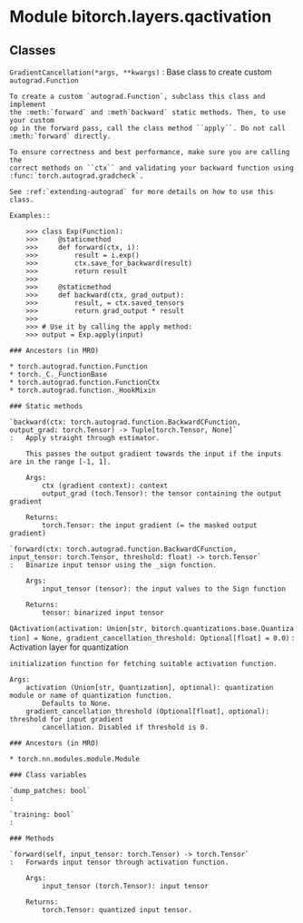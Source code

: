 Module bitorch.layers.qactivation
=================================

Classes
-------

`GradientCancellation(*args, **kwargs)`
:   Base class to create custom `autograd.Function`
    
    To create a custom `autograd.Function`, subclass this class and implement
    the :meth:`forward` and :meth`backward` static methods. Then, to use your custom
    op in the forward pass, call the class method ``apply``. Do not call
    :meth:`forward` directly.
    
    To ensure correctness and best performance, make sure you are calling the
    correct methods on ``ctx`` and validating your backward function using
    :func:`torch.autograd.gradcheck`.
    
    See :ref:`extending-autograd` for more details on how to use this class.
    
    Examples::
    
        >>> class Exp(Function):
        >>>     @staticmethod
        >>>     def forward(ctx, i):
        >>>         result = i.exp()
        >>>         ctx.save_for_backward(result)
        >>>         return result
        >>>
        >>>     @staticmethod
        >>>     def backward(ctx, grad_output):
        >>>         result, = ctx.saved_tensors
        >>>         return grad_output * result
        >>>
        >>> # Use it by calling the apply method:
        >>> output = Exp.apply(input)

    ### Ancestors (in MRO)

    * torch.autograd.function.Function
    * torch._C._FunctionBase
    * torch.autograd.function.FunctionCtx
    * torch.autograd.function._HookMixin

    ### Static methods

    `backward(ctx: torch.autograd.function.BackwardCFunction, output_grad: torch.Tensor) ‑> Tuple[torch.Tensor, None]`
    :   Apply straight through estimator.
        
        This passes the output gradient towards the input if the inputs are in the range [-1, 1].
        
        Args:
            ctx (gradient context): context
            output_grad (toch.Tensor): the tensor containing the output gradient
        
        Returns:
            torch.Tensor: the input gradient (= the masked output gradient)

    `forward(ctx: torch.autograd.function.BackwardCFunction, input_tensor: torch.Tensor, threshold: float) ‑> torch.Tensor`
    :   Binarize input tensor using the _sign function.
        
        Args:
            input_tensor (tensor): the input values to the Sign function
        
        Returns:
            tensor: binarized input tensor

`QActivation(activation: Union[str, bitorch.quantizations.base.Quantization] = None, gradient_cancellation_threshold: Optional[float] = 0.0)`
:   Activation layer for quantization
    
    initialization function for fetching suitable activation function.
    
    Args:
        activation (Union[str, Quantization], optional): quantization module or name of quantization function.
            Defaults to None.
        gradient_cancellation_threshold (Optional[float], optional): threshold for input gradient
            cancellation. Disabled if threshold is 0.

    ### Ancestors (in MRO)

    * torch.nn.modules.module.Module

    ### Class variables

    `dump_patches: bool`
    :

    `training: bool`
    :

    ### Methods

    `forward(self, input_tensor: torch.Tensor) ‑> torch.Tensor`
    :   Forwards input tensor through activation function.
        
        Args:
            input_tensor (torch.Tensor): input tensor
        
        Returns:
            torch.Tensor: quantized input tensor.